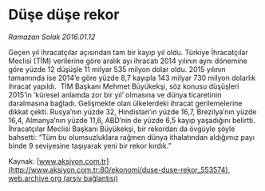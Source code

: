 # Düşe düşe rekor

*Ramazan Solak 2016.01.12*

<div class="pNewsDetailMainContent ctx_content" itemprop="articleBody">
 <p>
  Geçen yıl ihracatçılar açısından tam bir kayıp yıl oldu. Türkiye İhracatçılar Meclisi (TİM) verilerine göre aralık ayı ihracatı 2014 yılının aynı dönemine göre yüzde 12 düşüşle 11 milyar 535 milyon dolar oldu. 2015 yılının tamamında ise 2014’e göre yüzde 8,7 kayıpla 143 milyar 730 milyon dolarlık ihracat yapıldı.  TİM Başkanı Mehmet Büyükekşi, söz konusu düşüşleri 2015’in ‘küresel anlamda zor bir yıl’ olmasına ve dünya ticaretinin daralmasına bağladı. Gelişmekte olan ülkelerdeki ihracat gerilemelerine dikkat çekti. Rusya’nın yüzde 32, Hindistan’ın yüzde 16,7, Brezilya’nın yüzde 16,4, Almanya’nın yüzde 11,6, ABD’nin de yüzde 6,5 kayıp yaşadığını belirtti. İhracatçılar Meclisi Başkanı Büyükekşi, bir rekordan da övgüyle şöyle bahsetti: “Tüm bu olumsuzluklara rağmen dünya ithalatından aldığımız payı binde 9 seviyesine taşıyarak yeni bir rekor kırdık.”
 </p>
</div>


Kaynak: [www.aksiyon.com.tr](http://www.aksiyon.com.tr:80/ekonomi/duse-duse-rekor_553574), [web.archive.org (arşiv bağlantısı)](http://web.archive.org/web/20160124211539/http://www.aksiyon.com.tr:80/ekonomi/duse-duse-rekor_553574)

